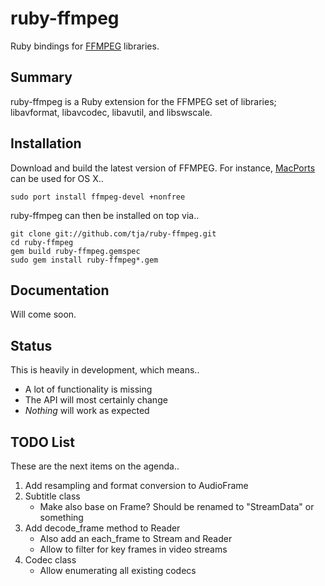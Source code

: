ruby-ffmpeg
===========
Ruby bindings for [FFMPEG](http://ffmpeg.org) libraries.

Summary
-------
ruby-ffmpeg is a Ruby extension for the FFMPEG set of libraries; libavformat, libavcodec, libavutil, and libswscale.

Installation
------------
Download and build the latest version of FFMPEG. For instance, [MacPorts](http://www.macports.org/) can be used for OS X..

    sudo port install ffmpeg-devel +nonfree

ruby-ffmpeg can then be installed on top via..

    git clone git://github.com/tja/ruby-ffmpeg.git
	cd ruby-ffmpeg
    gem build ruby-ffmpeg.gemspec
    sudo gem install ruby-ffmpeg*.gem

Documentation
-------------
Will come soon.

Status
------
This is heavily in development, which means..

- A lot of functionality is missing
- The API will most certainly change
- *Nothing* will work as expected

TODO List
---------
These are the next items on the agenda..

1. Add resampling and format conversion to AudioFrame
2. Subtitle class
   - Make also base on Frame? Should be renamed to "StreamData" or something
3. Add decode_frame method to Reader
   - Also add an each_frame to Stream and Reader
   - Allow to filter for key frames in video streams
4. Codec class
   - Allow enumerating all existing codecs
